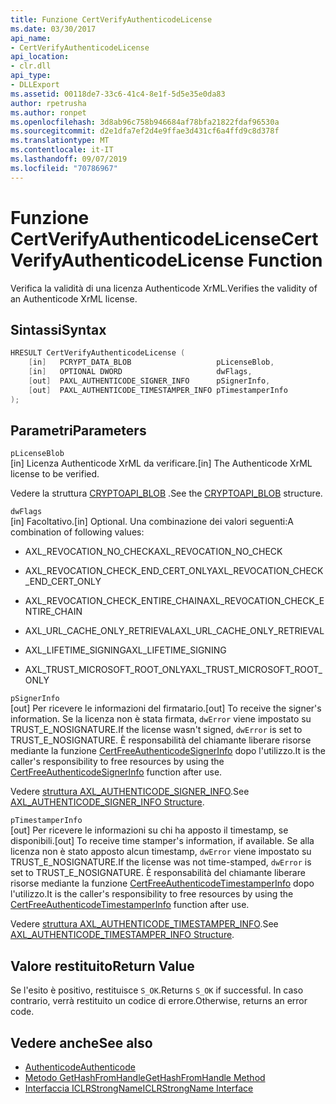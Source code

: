 ```yaml
---
title: Funzione CertVerifyAuthenticodeLicense
ms.date: 03/30/2017
api_name:
- CertVerifyAuthenticodeLicense
api_location:
- clr.dll
api_type:
- DLLExport
ms.assetid: 00118de7-33c6-41c4-8e1f-5d5e35e0da83
author: rpetrusha
ms.author: ronpet
ms.openlocfilehash: 3d8ab96c758b946684af78bfa21822fdaf96530a
ms.sourcegitcommit: d2e1dfa7ef2d4e9ffae3d431cf6a4ffd9c8d378f
ms.translationtype: MT
ms.contentlocale: it-IT
ms.lasthandoff: 09/07/2019
ms.locfileid: "70786967"
---
```

# <a name="certverifyauthenticodelicense-function"></a><span data-ttu-id="0d358-102">Funzione CertVerifyAuthenticodeLicense</span><span class="sxs-lookup"><span data-stu-id="0d358-102">CertVerifyAuthenticodeLicense Function</span></span>
<span data-ttu-id="0d358-103">Verifica la validità di una licenza Authenticode XrML.</span><span class="sxs-lookup"><span data-stu-id="0d358-103">Verifies the validity of an Authenticode XrML license.</span></span>  
  
## <a name="syntax"></a><span data-ttu-id="0d358-104">Sintassi</span><span class="sxs-lookup"><span data-stu-id="0d358-104">Syntax</span></span>  
  
```cpp  
HRESULT CertVerifyAuthenticodeLicense (  
    [in]   PCRYPT_DATA_BLOB                   pLicenseBlob,  
    [in]   OPTIONAL DWORD                     dwFlags,  
    [out]  PAXL_AUTHENTICODE_SIGNER_INFO      pSignerInfo,  
    [out]  PAXL_AUTHENTICODE_TIMESTAMPER_INFO pTimestamperInfo  
);  
```  
  
## <a name="parameters"></a><span data-ttu-id="0d358-105">Parametri</span><span class="sxs-lookup"><span data-stu-id="0d358-105">Parameters</span></span>  
 `pLicenseBlob`  
 <span data-ttu-id="0d358-106">[in] Licenza Authenticode XrML da verificare.</span><span class="sxs-lookup"><span data-stu-id="0d358-106">[in] The Authenticode XrML license to be verified.</span></span>  
  
 <span data-ttu-id="0d358-107">Vedere la struttura [CRYPTOAPI_BLOB](/windows/win32/api/dpapi/ns-dpapi-crypt_integer_blob) .</span><span class="sxs-lookup"><span data-stu-id="0d358-107">See the [CRYPTOAPI_BLOB](/windows/win32/api/dpapi/ns-dpapi-crypt_integer_blob) structure.</span></span>  
  
 `dwFlags`  
 <span data-ttu-id="0d358-108">[in] Facoltativo.</span><span class="sxs-lookup"><span data-stu-id="0d358-108">[in] Optional.</span></span> <span data-ttu-id="0d358-109">Una combinazione dei valori seguenti:</span><span class="sxs-lookup"><span data-stu-id="0d358-109">A combination of following values:</span></span>  
  
- <span data-ttu-id="0d358-110">AXL_REVOCATION_NO_CHECK</span><span class="sxs-lookup"><span data-stu-id="0d358-110">AXL_REVOCATION_NO_CHECK</span></span>  
  
- <span data-ttu-id="0d358-111">AXL_REVOCATION_CHECK_END_CERT_ONLY</span><span class="sxs-lookup"><span data-stu-id="0d358-111">AXL_REVOCATION_CHECK_END_CERT_ONLY</span></span>  
  
- <span data-ttu-id="0d358-112">AXL_REVOCATION_CHECK_ENTIRE_CHAIN</span><span class="sxs-lookup"><span data-stu-id="0d358-112">AXL_REVOCATION_CHECK_ENTIRE_CHAIN</span></span>  
  
- <span data-ttu-id="0d358-113">AXL_URL_CACHE_ONLY_RETRIEVAL</span><span class="sxs-lookup"><span data-stu-id="0d358-113">AXL_URL_CACHE_ONLY_RETRIEVAL</span></span>  
  
- <span data-ttu-id="0d358-114">AXL_LIFETIME_SIGNING</span><span class="sxs-lookup"><span data-stu-id="0d358-114">AXL_LIFETIME_SIGNING</span></span>  
  
- <span data-ttu-id="0d358-115">AXL_TRUST_MICROSOFT_ROOT_ONLY</span><span class="sxs-lookup"><span data-stu-id="0d358-115">AXL_TRUST_MICROSOFT_ROOT_ONLY</span></span>  
  
 `pSignerInfo`  
 <span data-ttu-id="0d358-116">[out] Per ricevere le informazioni del firmatario.</span><span class="sxs-lookup"><span data-stu-id="0d358-116">[out] To receive the signer's information.</span></span> <span data-ttu-id="0d358-117">Se la licenza non è stata firmata, `dwError` viene impostato su TRUST_E_NOSIGNATURE.</span><span class="sxs-lookup"><span data-stu-id="0d358-117">If the license wasn't signed, `dwError` is set to TRUST_E_NOSIGNATURE.</span></span> <span data-ttu-id="0d358-118">È responsabilità del chiamante liberare risorse mediante la funzione [CertFreeAuthenticodeSignerInfo](certfreeauthenticodesignerinfo-function.md) dopo l'utilizzo.</span><span class="sxs-lookup"><span data-stu-id="0d358-118">It is the caller's responsibility to free resources by using the [CertFreeAuthenticodeSignerInfo](certfreeauthenticodesignerinfo-function.md) function after use.</span></span>  
  
 <span data-ttu-id="0d358-119">Vedere [struttura AXL_AUTHENTICODE_SIGNER_INFO](axl-authenticode-signer-info-structure.md).</span><span class="sxs-lookup"><span data-stu-id="0d358-119">See [AXL_AUTHENTICODE_SIGNER_INFO Structure](axl-authenticode-signer-info-structure.md).</span></span>  
  
 `pTimestamperInfo`  
 <span data-ttu-id="0d358-120">[out] Per ricevere le informazioni su chi ha apposto il timestamp, se disponibili.</span><span class="sxs-lookup"><span data-stu-id="0d358-120">[out] To receive time stamper's information, if available.</span></span> <span data-ttu-id="0d358-121">Se alla licenza non è stato apposto alcun timestamp, `dwError` viene impostato su TRUST_E_NOSIGNATURE.</span><span class="sxs-lookup"><span data-stu-id="0d358-121">If the license was not time-stamped, `dwError` is set to TRUST_E_NOSIGNATURE.</span></span> <span data-ttu-id="0d358-122">È responsabilità del chiamante liberare risorse mediante la funzione [CertFreeAuthenticodeTimestamperInfo](certfreeauthenticodetimestamperinfo-function.md) dopo l'utilizzo.</span><span class="sxs-lookup"><span data-stu-id="0d358-122">It is the caller's responsibility to free resources by using the [CertFreeAuthenticodeTimestamperInfo](certfreeauthenticodetimestamperinfo-function.md) function after use.</span></span>  
  
 <span data-ttu-id="0d358-123">Vedere [struttura AXL_AUTHENTICODE_TIMESTAMPER_INFO](axl-authenticode-timestamper-info-structure.md).</span><span class="sxs-lookup"><span data-stu-id="0d358-123">See [AXL_AUTHENTICODE_TIMESTAMPER_INFO Structure](axl-authenticode-timestamper-info-structure.md).</span></span>  
  
## <a name="return-value"></a><span data-ttu-id="0d358-124">Valore restituito</span><span class="sxs-lookup"><span data-stu-id="0d358-124">Return Value</span></span>  
 <span data-ttu-id="0d358-125">Se l'esito è positivo, restituisce `S_OK`.</span><span class="sxs-lookup"><span data-stu-id="0d358-125">Returns `S_OK` if successful.</span></span> <span data-ttu-id="0d358-126">In caso contrario, verrà restituito un codice di errore.</span><span class="sxs-lookup"><span data-stu-id="0d358-126">Otherwise, returns an error code.</span></span>  
  
## <a name="see-also"></a><span data-ttu-id="0d358-127">Vedere anche</span><span class="sxs-lookup"><span data-stu-id="0d358-127">See also</span></span>

- [<span data-ttu-id="0d358-128">Authenticode</span><span class="sxs-lookup"><span data-stu-id="0d358-128">Authenticode</span></span>](index.md)
- [<span data-ttu-id="0d358-129">Metodo GetHashFromHandle</span><span class="sxs-lookup"><span data-stu-id="0d358-129">GetHashFromHandle Method</span></span>](../hosting/iclrstrongname-gethashfromhandle-method.md)
- [<span data-ttu-id="0d358-130">Interfaccia ICLRStrongName</span><span class="sxs-lookup"><span data-stu-id="0d358-130">ICLRStrongName Interface</span></span>](../hosting/iclrstrongname-interface.md)
